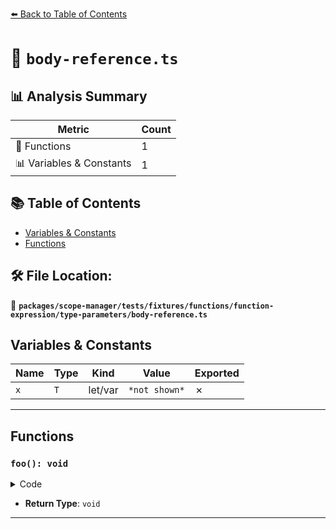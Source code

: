 [⬅️ Back to Table of Contents](../../../../../../../index.md)

# 📄 `body-reference.ts`

## 📊 Analysis Summary

| Metric | Count |
|--------|-------|
| 🔧 Functions | 1 |
| 📊 Variables & Constants | 1 |

## 📚 Table of Contents

- [Variables & Constants](#variables-constants)
- [Functions](#functions)

## 🛠️ File Location:
📂 **`packages/scope-manager/tests/fixtures/functions/function-expression/type-parameters/body-reference.ts`**

## Variables & Constants

| Name | Type | Kind | Value | Exported |
|------|------|------|-------|----------|
| `x` | `T` | let/var | `*not shown*` | ✗ |


---

## Functions

### `foo(): void`

<details><summary>Code</summary>

```ts
function <T>() {
  let x: T;
}
```
</details>

- **Return Type**: `void`

---